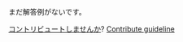 
まだ解答例がないです。

[コントリビュートしませんか](https://github.com/BFEdev/BFE.dev-solutions/blob/main/quiz/falsy_ja.md)?  [Contribute guideline](https://github.com/BFEdev/BFE.dev-solutions#how-to-contribute)
